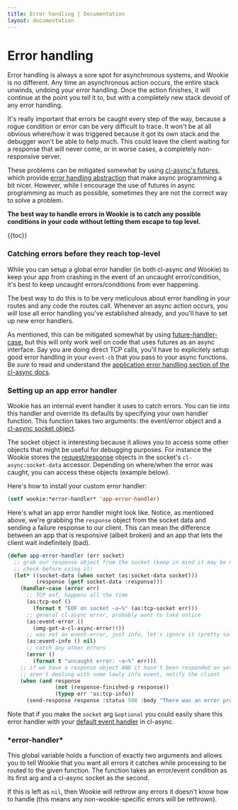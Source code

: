 ```yaml
---
title: Error handling | Documentation
layout: documentation
---
```


Error handling
==============
Error handling is always a sore spot for asynchronous systems, and Wookie is no
different. Any time an asynchronous action occurs, the entire stack unwinds,
undoing your error handling. Once the action finishes, it will continue at the
point you tell it to, but with a completely new stack devoid of any error
handling.

It's really important that errors be caught every step of the way, because a
rogue condition or error can be very difficult to trace. It won't be at all
obvious where/how it was triggered because it got its own stack and the debugger
won't be able to help much. This could leave the client waiting for a response
that will never come, or in worse cases, a completely non-responsive server.

These problems can be mitigated somewhat by using [cl-async's futures](http://orthecreedence.github.com/cl-async/),
which provide [error handling abstraction](http://orthecreedence.github.com/cl-async/future#error-handling)
that make async programming a bit nicer. However, while I encourage the use of
futures in async programming as much as possible, sometimes they are not the
correct way to solve a problem.

__The best way to handle errors in Wookie is to catch any possible conditions in
your code without letting them escape to top level.__

{{toc}}

### Catching errors before they reach top-level
While you can setup a global error handler (in both cl-async *and* Wookie) to
keep your app from crashing in the event of an uncaught error/condition, it's
best to keep uncaught errors/conditions from ever happening.

The best way to do this is to be very meticulous about error handling in your
routes and any code the routes call. Whenever an async action occurs, you *will*
lose all error handling you've established already, and you'll have to set up
new error handlers.

As mentioned, this can be mitigated somewhat by using [future-handler-case](http://orthecreedence.github.com/cl-async/future#error-handling),
but this will only work well on code that uses futures as an async interface.
Say you are doing direct TCP calls, you'll have to explicitely setup good error
handling in your `event-cb` that you pass to your async functions. Be *sure* to
read and understand the [application error handling section of the cl-async
docs](http://orthecreedence.github.com/cl-async/event-handling).

### Setting up an app error handler
Wookie has an internal event handler it uses to catch errors. You can tie into
this handler and override its defaults by specifying your own handler function.
This function takes two arguments: the event/error object and a [cl-async socket
object](http://orthecreedence.github.io/cl-async/tcp#socket).

The socket object is interesting because it allows you to access some other
objects that might be useful for debugging purposes. For instance the
Wookie stores the [request/response](/docs/request-handling) objects in the
socket's `cl-async:socket-data` accessor. Depending on where/when the error
was caught, you can access these objects (example below).

Here's how to install your custom error handler:

```lisp
(setf wookie:*error-handler* 'app-error-handler)
```

Here's what an app error handler might look like. Notice, as mentioned above,
we're grabbing the `response` object from the socket data and sending a failure
response to our client. This can mean the difference between an app that is
responsive (albeit broken) and an app that lets the client wait indefinitely
(bad).

```lisp
(defun app-error-handler (err socket)
  ;; grab our response object from the socket (keep in mind it may be null, so
  ;; check before using it)
  (let* ((socket-data (when socket (as:socket-data socket)))
         (response (getf socket-data :response)))
    (handler-case (error err)
      ;; TCP eof, happens all the time
      (as:tcp-eof ()
        (format t "EOF on socket ~a~%" (as:tcp-socket err)))
      ;; general cl-async error, probably want to take notice
      (as:event-error ()
        (omg-got-a-cl-async-error!!))
      ;; was not an event-error, just info, let's ignore it (pretty safe bet)
      (as:event-info () nil)
      ;; catch any other errors
      (error ()
        (format t "uncaught error: ~a~%" err)))
    ;; if we have a response object AND it hasn't been responded on yet AND we
    ;; aren't dealing with some lowly info event, notify the client
    (when (and response
               (not (response-finished-p response))
               (typep err 'as:tcp-info))
      (send-response response :status 500 :body "There was an error processing your request."))))
```

Note that if you make the `socket` arg `&optional` you could easily share this
error handler with your [default event handler](http://orthecreedence.github.io/cl-async/event-handling#default-event-handler)
in cl-async.

### \*error-handler\*
This global variable holds a function of exactly two arguments and allows you to
tell Wookie that you want all errors it catches while processing to be routed to
the given function. The function takes an error/event condition as its first arg
and a cl-async socket as the second.

If this is left as `nil`, then Wookie will rethrow any errors it doesn't know
how to handle (this means any non-wookie-specific errors will be rethrown).

